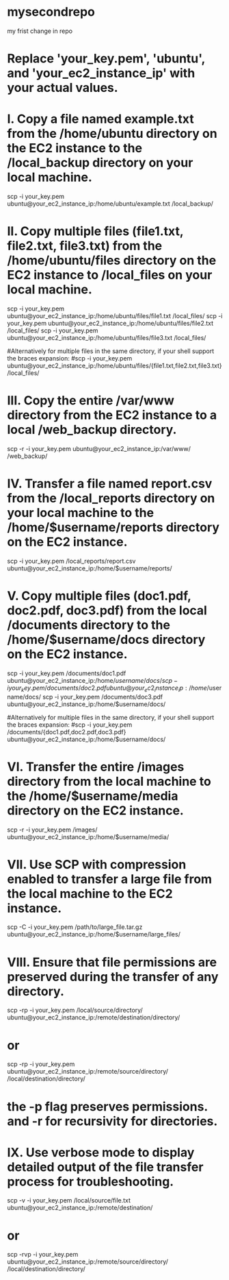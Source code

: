 # mysecondrepo
my frist change  in repo

# Replace 'your_key.pem', 'ubuntu', and 'your_ec2_instance_ip' with your actual values.

# I. Copy a file named example.txt from the /home/ubuntu directory on the EC2 instance to the /local_backup directory on your local machine.
scp -i your_key.pem ubuntu@your_ec2_instance_ip:/home/ubuntu/example.txt /local_backup/

# II. Copy multiple files (file1.txt, file2.txt, file3.txt) from the /home/ubuntu/files directory on the EC2 instance to /local_files on your local machine.
scp -i your_key.pem ubuntu@your_ec2_instance_ip:/home/ubuntu/files/file1.txt /local_files/
scp -i your_key.pem ubuntu@your_ec2_instance_ip:/home/ubuntu/files/file2.txt /local_files/
scp -i your_key.pem ubuntu@your_ec2_instance_ip:/home/ubuntu/files/file3.txt /local_files/

#Alternatively for multiple files in the same directory, if your shell support the braces expansion:
#scp -i your_key.pem ubuntu@your_ec2_instance_ip:/home/ubuntu/files/{file1.txt,file2.txt,file3.txt} /local_files/

# III. Copy the entire /var/www directory from the EC2 instance to a local /web_backup directory.
scp -r -i your_key.pem ubuntu@your_ec2_instance_ip:/var/www/ /web_backup/

# IV. Transfer a file named report.csv from the /local_reports directory on your local machine to the /home/$username/reports directory on the EC2 instance.
scp -i your_key.pem /local_reports/report.csv ubuntu@your_ec2_instance_ip:/home/$username/reports/

# V. Copy multiple files (doc1.pdf, doc2.pdf, doc3.pdf) from the local /documents directory to the /home/$username/docs directory on the EC2 instance.
scp -i your_key.pem /documents/doc1.pdf ubuntu@your_ec2_instance_ip:/home/$username/docs/
scp -i your_key.pem /documents/doc2.pdf ubuntu@your_ec2_instance_ip:/home/$username/docs/
scp -i your_key.pem /documents/doc3.pdf ubuntu@your_ec2_instance_ip:/home/$username/docs/

#Alternatively for multiple files in the same directory, if your shell support the braces expansion:
#scp -i your_key.pem /documents/{doc1.pdf,doc2.pdf,doc3.pdf} ubuntu@your_ec2_instance_ip:/home/$username/docs/

# VI. Transfer the entire /images directory from the local machine to the /home/$username/media directory on the EC2 instance.
scp -r -i your_key.pem /images/ ubuntu@your_ec2_instance_ip:/home/$username/media/

# VII. Use SCP with compression enabled to transfer a large file from the local machine to the EC2 instance.
scp -C -i your_key.pem /path/to/large_file.tar.gz ubuntu@your_ec2_instance_ip:/home/$username/large_files/

# VIII. Ensure that file permissions are preserved during the transfer of any directory.
scp -rp -i your_key.pem /local/source/directory/ ubuntu@your_ec2_instance_ip:/remote/destination/directory/
# or
scp -rp -i your_key.pem ubuntu@your_ec2_instance_ip:/remote/source/directory/ /local/destination/directory/
# the -p flag preserves permissions. and -r for recursivity for directories.

# IX. Use verbose mode to display detailed output of the file transfer process for troubleshooting.
scp -v -i your_key.pem /local/source/file.txt ubuntu@your_ec2_instance_ip:/remote/destination/
# or
scp -rvp -i your_key.pem ubuntu@your_ec2_instance_ip:/remote/source/directory/ /local/destination/directory/
